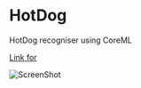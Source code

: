 # HotDog
HotDog recogniser using CoreML

[Link for](https://drive.google.com/file/d/1fHAnMVc_E-G_mXvuyEaZ89qEfUcdWrbK/view?usp=sharing8)

![ScreenShot](https://i.ibb.co/6PfmGKC/Screenshot-2021-01-08-at-11-26-25.png)
